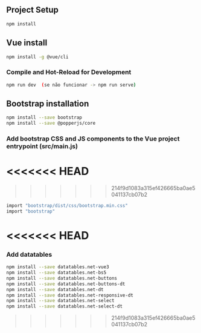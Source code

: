 ## Project Setup

```sh
npm install
```

## Vue install

```sh
npm install -g @vue/cli
```

### Compile and Hot-Reload for Development

```sh
npm run dev  (se não funcionar -> npm run serve)
```

## Bootstrap installation

```sh
npm install --save bootstrap
npm install --save @popperjs/core
```

### Add bootstrap CSS and JS components to the Vue project entrypoint (src/main.js)
<<<<<<< HEAD
=======

>>>>>>> 214f9d1083a315ef426665ba0ae5041137cb07b2
```sh
import "bootstrap/dist/css/bootstrap.min.css"
import "bootstrap"
```
<<<<<<< HEAD
=======

### Add datatables

```sh
npm install --save datatables.net-vue3
npm install --save datatables.net-bs5
npm install --save datatables.net-buttons
npm install --save datatables.net-buttons-dt
npm install --save datatables.net-dt
npm install --save datatables.net-responsive-dt
npm install --save datatables.net-select
npm install --save datatables.net-select-dt
```
>>>>>>> 214f9d1083a315ef426665ba0ae5041137cb07b2
